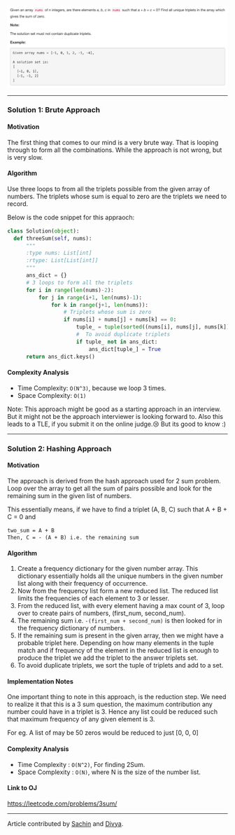 <p align="center">
<img src="../../../Images/3Sum/question.png" width="600">
</p>

---
### Solution 1: Brute Approach

#### Motivation

The first thing that comes to our mind is a very brute way. That is looping through to form all the combinations. While the approach is not wrong, but is very slow.

#### Algorithm

Use three loops to from all the triplets possible from the given array of numbers. The triplets whose sum is equal to zero are the triplets we need to record.

Below is the code snippet for this appraoch:

```python
class Solution(object):
  def threeSum(self, nums):
      """
      :type nums: List[int]
      :rtype: List[List[int]]
      """
      ans_dict = {}
      # 3 loops to form all the triplets
      for i in range(len(nums)-2):
          for j in range(i+1, len(nums)-1):
              for k in range(j+1, len(nums)):
                  # Triplets whose sum is zero
                  if nums[i] + nums[j] + nums[k] == 0:
                      tuple_ = tuple(sorted((nums[i], nums[j], nums[k])))
                      #  To avoid duplicate triplets
                      if tuple_ not in ans_dict:
                          ans_dict[tuple_] = True
      return ans_dict.keys()
```

#### Complexity Analysis

* Time Complexity: `O(N^3)`, because we loop 3 times.
* Space Complexity: `O(1)`

Note: This approach might be good as a starting approach in an interview. But it might not be the approach interviewer is looking forward to. Also this leads to a TLE, if you submit it on the online judge.:cry: But its good to know :)

---
### Solution 2: Hashing Approach

#### Motivation

The approach is derived from the hash approach used for 2 sum problem. Loop over the array to get all the sum of pairs possible and look for the remaining sum in the given list of numbers.

This essentially means, if we have to find a triplet (A, B, C) such that A + B + C = 0 and
```
two_sum = A + B
Then, C = - (A + B) i.e. the remaining sum
```

#### Algorithm

1. Create a frequency dictionary for the given number array. This dictionary essentially holds all the unique numbers in the given number list along with their frequency of occurrence.
2. Now from the frequency list form a new reduced list. The reduced list limits the frequencies of each element to 3 or lesser.
3. From the reduced list, with every element having a max count of 3, loop over to create pairs of numbers, (first_num, second_num).
4. The remaining sum i.e. `-(first_num + second_num)` is then looked for in the frequency dictionary of numbers.
5. If the remaining sum is present in the given array, then we might have a probable triplet here. Depending on how many elements in the tuple match and if frequency of the element in the reduced list is enough to produce the triplet we add the triplet to the answer triplets set.
6. To avoid duplicate triplets, we sort the tuple of triplets and add to a set.

#### Implementation Notes

One important thing to note in this approach, is the reduction step. We need to realize it that this is a 3 sum question, the maximum contribution any number could have in a triplet is 3. Hence any list could be reduced such that maximum frequency of any given element is 3.

For eg. A list of may be 50 zeros would be reduced to just [0, 0, 0]

#### Complexity Analysis

* Time Complexity : `O(N^2)`, For finding 2Sum.
* Space Complexity : `O(N)`, where N is the size of the number list.

#### Link to OJ

https://leetcode.com/problems/3sum/

---
Article contributed by [Sachin](https://github.com/edorado93) and [Divya](https://github.com/DivyaGodayal).
